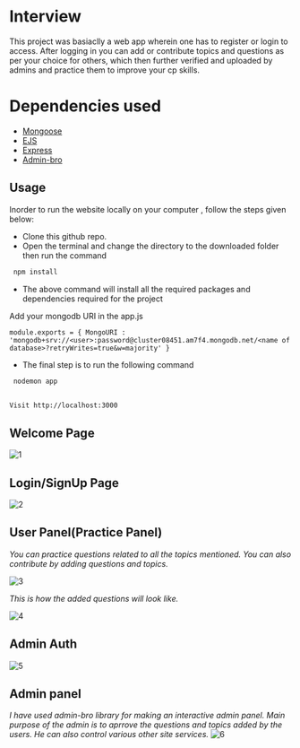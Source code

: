# Interview
This project was basiaclly a web app wherein one has to register or login to access. After logging in you can add or contribute topics and questions as per your choice for others, which then further verified and uploaded by admins and practice them to improve your cp skills. 

# Dependencies used
   * [Mongoose](https://mongoosejs.com/docs/)
   * [EJS](https://ejs.co/)
   * [Express](http://expressjs.com/)
   * [Admin-bro](https://adminbro.com/section-modules.html/)
 
## Usage

Inorder to run the website locally on your computer , follow the steps given below:

* Clone this github repo.
* Open the terminal and change the directory to the downloaded folder then run the command 

```sh
 npm install
```
* The above command will install all the required packages and dependencies required for the project


Add your mongodb URI in the app.js

`module.exports = {
    MongoURI : 'mongodb+srv://<user>:password@cluster08451.am7f4.mongodb.net/<name of database>?retryWrites=true&w=majority'
}`

* The final step is to run the following command
```sh
 nodemon app
 
```
 
 `Visit http://localhost:3000`

## Welcome Page
![1](https://user-images.githubusercontent.com/70435148/108624562-aa27f480-746b-11eb-8559-b28847231c4c.png)

## Login/SignUp Page
![2](https://user-images.githubusercontent.com/70435148/108624704-8913d380-746c-11eb-8a7d-5726329755e2.png)

## User Panel(Practice Panel)
*You can practice questions related to all the topics mentioned. 
You can also contribute by adding questions and topics.*

![3](https://user-images.githubusercontent.com/70435148/108629695-2a0f8800-7487-11eb-877b-483f2797f4e8.png)

*This is how the added questions will look like.*

![4](https://user-images.githubusercontent.com/70435148/108629831-c5086200-7487-11eb-8339-2f36103954e9.png)

## Admin Auth
![5](https://user-images.githubusercontent.com/70435148/108629919-30eaca80-7488-11eb-8f4f-137da8a9e0d6.png)

## Admin panel
*I have used admin-bro library for making an interactive admin panel. Main purpose of the admin is to aprrove the questions and topics added by the users. He can also control various other site services.* 
![6](https://user-images.githubusercontent.com/70435148/108630065-0baa8c00-7489-11eb-97f8-f1e44c2ff940.png)
